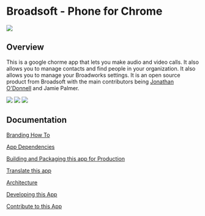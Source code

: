# Broadsoft - Phone for Chrome

![](http://puu.sh/iKFuu/49b8df1956.png)

## Overview

This is a google chorme app that lets you make audio and video calls. It also allows you to manage contacts and find people in your organization. It also allows you to manage your Broadworks settings. It is an open source product from Broadsoft with the main contributors being [Jonathan O'Donnell](https://github.com/jodonnell-broadsoft) and Jamie Palmer.

![](http://puu.sh/iKFgu/5c87180538.png)
![](http://puu.sh/iKFi2/bdd810bdc8.png)
![](http://puu.sh/iKF90/d7b93e076b.png)

## Documentation

[Branding How To](https://github.com/broadsoftxtended/Product-Phone-for-Chrome/blob/master/documentation/BrandingAndLogoChanges.md)

[App Dependencies](https://github.com/broadsoftxtended/Product-Phone-for-Chrome/blob/master/documentation/Dependencies.md)

[Building and Packaging this app for Production](https://github.com/broadsoftxtended/Product-Phone-for-Chrome/blob/master/documentation/HowToBuildAndPackage.md)

[Translate this app](https://github.com/broadsoftxtended/Product-Phone-for-Chrome/blob/master/documentation/TranslationAndAddingLanguages.md)

[Architecture](https://github.com/broadsoftxtended/Product-Phone-for-Chrome/blob/master/documentation/Architecture.md)

[Developing this App](https://github.com/broadsoftxtended/Product-Phone-for-Chrome/blob/master/documentation/Development.md)

[Contribute to this App](https://github.com/broadsoftxtended/Product-Phone-for-Chrome/blob/master/documentation/HowToContributeToThisApplication.md)
